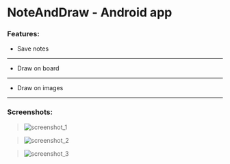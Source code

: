 # NoteAndDraw - Android app 
### Features:
* Save notes
--------------
* Draw on board
--------------
* Draw on images 
--------------
### Screenshots:
> ![screenshot_1](https://user-images.githubusercontent.com/29502161/43189484-4ed907f6-9014-11e8-980d-236bd5dfa77a.png)
  
> ![screenshot_2](https://user-images.githubusercontent.com/29502161/43189485-4f2272c4-9014-11e8-9684-b481a131fd8e.png)

> ![screenshot_3](https://user-images.githubusercontent.com/29502161/43189486-4f740b84-9014-11e8-90a3-d8809a36a768.png)
